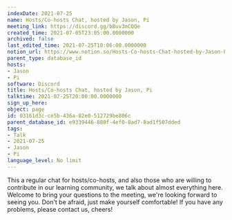 ```yaml
---
indexDate: 2021-07-25
name: Hosts/Co-hosts Chat, hosted by Jason, Pi
meeting_link: https://discord.gg/bBuv3mCQQe
created_time: 2021-07-05T23:05:00.0000000
archived: false
last_edited_time: 2021-07-25T10:06:00.0000000
notion_url: https://www.notion.so/Hosts-Co-hosts-Chat-hosted-by-Jason-Pi-03161d3cce5b436a82e0512729be806c
parent_type: database_id
hosts:
- Jason
- Pi
software: Discord
title: Hosts/Co-hosts Chat, hosted by Jason, Pi
talktime: 2021-07-25T20:00:00.0000000
sign_up_here: 
object: page
id: 03161d3c-ce5b-436a-82e0-512729be806c
parent_database_id: e9339446-880f-4ef0-8ad7-8ad1f507dded
tags:
- Talk
- 2021-07-25
- Jason
- Pi
language_level: No limit
---
```







This a regular chat for hosts/co-hosts, and also those who are willing to contribute in our learning community, we talk about almost everything here. Welcome to bring your questions to the meeting, we're looking forward to seeing you. Don't be afraid, just make yourself comfortable!
If you have any problems, please contact us, cheers!




